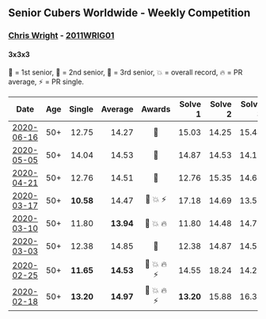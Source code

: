 ## Senior Cubers Worldwide - Weekly Competition
### [Chris Wright](../chris_wright.md) - [2011WRIG01](https://www.worldcubeassociation.org/persons/2011WRIG01?event=333)
#### 3x3x3

🥇 = 1st senior, 🥈 = 2nd senior, 🥉 = 3rd senior, 💥 = overall record, 🔥 = PR average, ⚡ = PR single.

| Date | Age | Single | Average | Awards | Solve 1 | Solve 2 | Solve 3 | Solve 4 | Solve 5 | Video |
| :--: | :--: | --: | --: | :--: | --: | --: | --: | --: | --: | :-- |
| [2020-06-16](../../results/333/2020-06-16.md) | 50+ | 12.75 | 14.27 | 🥈 | 15.03 | 14.25 | 15.44 | 12.75 | 13.52 | [Link](https://www.facebook.com/events/604103587178706/permalink/604904053765326/) |
| [2020-05-05](../../results/333/2020-05-05.md) | 50+ | 14.04 | 14.53 | 🥇 | 14.87 | 14.53 | 14.18 | 14.04 | 15.04 | [Link](https://www.facebook.com/events/3313106775587396/permalink/3313461472218593/) |
| [2020-04-21](../../results/333/2020-04-21.md) | 50+ | 12.76 | 14.51 | 🥈 | 12.76 | 15.35 | 14.64 | 22.02 | 13.54 | [Link](https://www.facebook.com/events/880278499062375/permalink/884787265278165/) |
| [2020-03-17](../../results/333/2020-03-17.md) | 50+ | **10.58** | 14.47 | 🥇 💥 ⚡ | 17.18 | 14.69 | 13.52 | 15.19 | **10.58** | [Link](https://www.facebook.com/events/280686576235146/permalink/283308539306283/) |
| [2020-03-10](../../results/333/2020-03-10.md) | 50+ | 11.80 | **13.94** | 🥇 💥 🔥 | 11.80 | 14.48 | 14.75 | 13.46 | 13.88 | [Link](https://www.facebook.com/events/164742401163863/permalink/166336147671155/) |
| [2020-03-03](../../results/333/2020-03-03.md) | 50+ | 12.38 | 14.85 | 🥇 | 12.38 | 14.87 | 14.57 | 19.16 | 15.11 | [Link](https://www.facebook.com/events/241721610185997/permalink/243063123385179/) |
| [2020-02-25](../../results/333/2020-02-25.md) | 50+ | **11.65** | **14.53** | 🥇 💥 🔥 ⚡ | 14.55 | 18.24 | 14.22 | **11.65** | 14.82 | [Link](https://www.facebook.com/events/196320811461109/permalink/198268351266355/) |
| [2020-02-18](../../results/333/2020-02-18.md) | 50+ | **13.20** | **14.97** | 🥈 💥 🔥 ⚡ | **13.20** | 15.88 | 16.35 | 13.38 | 15.64 | [Link](https://www.facebook.com/events/2558750947697073/permalink/2563823887189779/) |


<!-- Global site tag (gtag.js) - Google Analytics -->
<script async src="https://www.googletagmanager.com/gtag/js?id=UA-86348435-3"></script>
<script>window.dataLayer = window.dataLayer || []; function gtag() {dataLayer.push(arguments);} gtag('js', new Date()); gtag('config', 'UA-86348435-3');</script>
